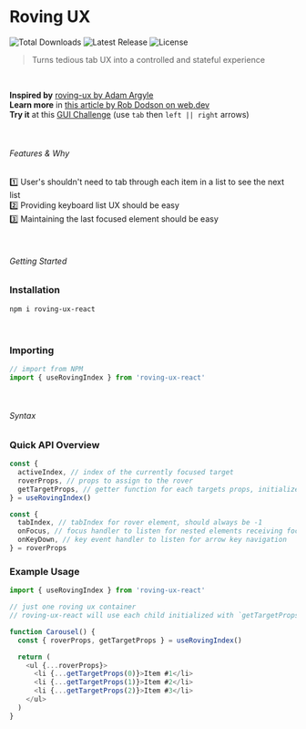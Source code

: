 # Roving UX

<div>
  <img src="https://img.shields.io/npm/dt/roving-ux-react.svg" alt="Total Downloads">
  <img src="https://img.shields.io/npm/v/roving-ux-react.svg" alt="Latest Release">
  <img src="https://img.shields.io/npm/l/roving-ux-react.svg" alt="License">
</div>

> Turns tedious tab UX into a controlled and stateful experience

<br />

**Inspired by** [roving-ux by Adam Argyle](https://github.com/argyleink/roving-ux)  
**Learn more** in [this article by Rob Dodson on web.dev](https://web.dev/control-focus-with-tabindex/)  
**Try it** at this [GUI Challenge](https://gui-challenges.web.app/media-scroller/dist/) (use `tab` then `left || right` arrows)

<br />

###### Features & Why

1️⃣ User's shouldn't need to tab through each item in a list to see the next list  
2️⃣ Providing keyboard list UX should be easy  
3️⃣ Maintaining the last focused element should be easy

<br />

###### Getting Started

### Installation

```bash
npm i roving-ux-react
```

<br />

### Importing

```js
// import from NPM
import { useRovingIndex } from 'roving-ux-react'
```

<br />

###### Syntax

### Quick API Overview

```js
const {
  activeIndex, // index of the currently focused target
  roverProps, // props to assign to the rover
  getTargetProps, // getter function for each targets props, initialize with index
} = useRovingIndex()

const {
  tabIndex, // tabIndex for rover element, should always be -1
  onFocus, // focus handler to listen for nested elements receiving focus
  onKeyDown, // key event handler to listen for arrow key navigation
} = roverProps
```

### Example Usage

```js
import { useRovingIndex } from 'roving-ux-react'

// just one roving ux container
// roving-ux-react will use each child initialized with `getTargetProps` as target

function Carousel() {
  const { roverProps, getTargetProps } = useRovingIndex()

  return (
    <ul {...roverProps}>
      <li {...getTargetProps(0)}>Item #1</li>
      <li {...getTargetProps(1)}>Item #2</li>
      <li {...getTargetProps(2)}>Item #3</li>
    </ul>
  )
}
```
